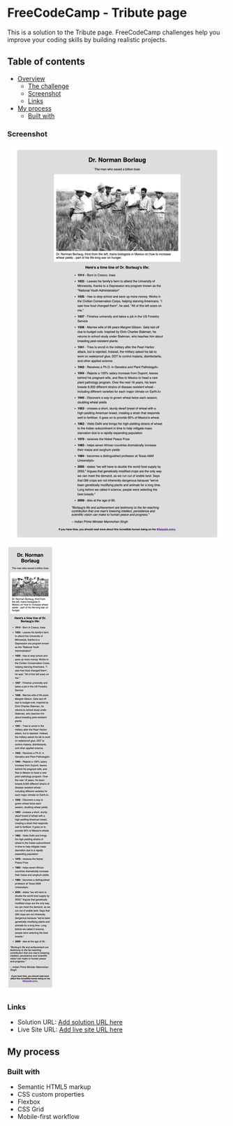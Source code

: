 # FreeCodeCamp - Tribute page

This is a solution to the Tribute page. FreeCodeCamp challenges help you improve your coding skills by building realistic projects.

## Table of contents

- [Overview](#overview)
  - [The challenge](#the-challenge)
  - [Screenshot](#screenshot)
  - [Links](#links)
- [My process](#my-process)
  - [Built with](#built-with)

### Screenshot

![](https://github.com/MarcBHaidar/FreeCodeCamp-HTML-CSS/blob/main/project-1-Tribute%20page/images/desktop-screenshot.jpg)
![](https://github.com/MarcBHaidar/FreeCodeCamp-HTML-CSS/blob/main/project-1-Tribute%20page/images/mobile-screenshot.jpg)




### Links

- Solution URL: [Add solution URL here](https://your-solution-url.com)
- Live Site URL: [Add live site URL here](https://your-live-site-url.com)

## My process

### Built with

- Semantic HTML5 markup
- CSS custom properties
- Flexbox
- CSS Grid
- Mobile-first workflow
